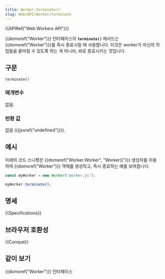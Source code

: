 ```yaml
---
title: Worker.terminate()
slug: Web/API/Worker/terminate
---
```


{{APIRef("Web Workers API")}}

{{domxref("Worker")}} 인터페이스의 **`terminate()`** 메서드는 {{domxref("Worker")}}를 즉시 종료시킬 때 사용합니다. 이것은 worker가 자신의 작업들을 끝마칠 수 있도록 하는 게 아니라, 바로 종료시키는 것입니다.

## 구문

```js-nolint
terminate()
```

### 매개변수

없음.

### 반환 값

없음 ({{jsxref("undefined")}}).

## 예시

아래의 코드 스니펫은 {{domxref("Worker.Worker", "Worker()")}} 생성자를 이용하여 {{domxref("Worker")}} 객체를 생성하고, 즉시 종료하는 예를 보여줍니다.

```js
const myWorker = new Worker('worker.js');

myWorker.terminate();
```

## 명세

{{Specifications}}

## 브라우저 호환성

{{Compat}}

## 같이 보기

{{domxref("Worker")}} 인터페이스
